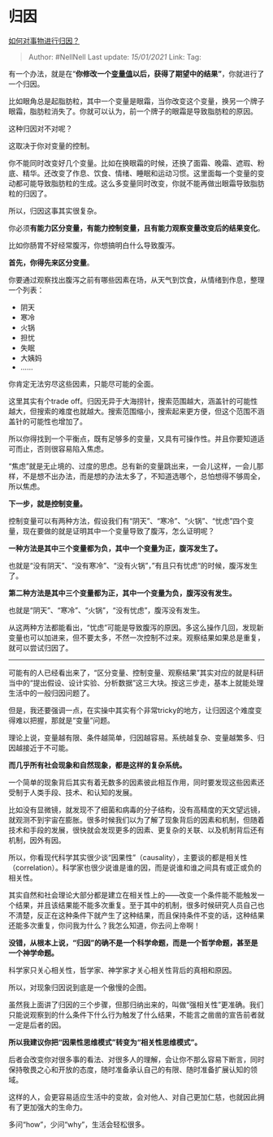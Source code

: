# 归因
[如何对事物进行归因？](https://www.zhihu.com/question/65226580/answer/2307605443)

> Author: #NellNell
> Last update: *15/01/2021*
> Link:
> Tag:

有一个办法，就是在“**你修改一个[变量值](https://www.zhihu.com/search?q=%E5%8F%98%E9%87%8F%E5%80%BC&search_source=Entity&hybrid_search_source=Entity&hybrid_search_extra=%7B%22sourceType%22%3A%22answer%22%2C%22sourceId%22%3A2307605443%7D)以后，获得了期望中的结果”**，你就进行了一个归因。

比如眼角总是起脂肪粒，其中一个变量是眼霜，当你改变这个变量，换另一个牌子眼霜，脂肪粒消失了。你就可以认为，前一个牌子的眼霜是导致脂肪粒的原因。

这种归因对不对呢？

这取决于你对变量的控制。

你不能同时改变好几个变量。比如在换眼霜的时候，还换了面霜、晚霜、遮瑕、粉底、精华。还改变了作息、饮食、情绪、睡眠和运动习惯。这里面每一个变量的变动都可能导致脂肪粒的生成。这么多变量同时改变，你就不能再做出眼霜导致脂肪粒的归因了。

所以，归因这事其实很复杂。

你必须**有能力区分变量，有能力控制变量，且有能力观察变量改变后的结果变化**。

比如你肠胃不好经常腹泻，你想搞明白什么导致腹泻。

**首先，你得先来区分变量**。

你要通过观察找出腹泻之前有哪些因素在场，从天气到饮食，从情绪到作息，整理一个列表：

-   阴天
-   寒冷
-   火锅
-   担忧
-   失眠
-   大姨妈
-   ……

你肯定无法穷尽这些因素，只能尽可能的全面。

这里其实有个trade off。归因无异于大海捞针，搜索范围越大，涵盖针的可能性越大，但搜索的难度也就越大。搜索范围缩小，搜索起来更方便，但这个范围不涵盖针的可能性也增加了。

所以你得找到一个平衡点，既有足够多的变量，又具有可操作性。并且你要知道适可而止，否则很容易陷入焦虑。

“焦虑”就是无止境的、过度的思虑。总有新的变量跳出来，一会儿这样，一会儿那样，不是想不出办法，而是想的办法太多了，不知道选哪个，总怕想得不够周全，所以焦虑。

**下一步，就是控制变量。**

控制变量可以有两种方法，假设我们有“阴天”、“寒冷”、“火锅”、“忧虑”四个变量，现在要做的就是证明其中一个变量导致了腹泻，怎么证明呢？

**一种方法是其中三个变量都为负，其中一个变量为正，腹泻发生了。**

也就是“没有阴天”、“没有寒冷”、“没有火锅”，”有且只有忧虑“的时候，腹泻发生了。

**第二种方法是其中三个变量都为正，其中一个变量为负，腹泻没有发生。**

也就是“阴天”、“寒冷”、“火锅”，“没有忧虑”，腹泻没有发生。

从这两种方法都能看出，“忧虑”可能是导致腹泻的原因。多这么操作几回，发现新变量也可以加进来，但不要太多，不然一次控制不过来。观察结果如果总是重复，就可以尝试归因了。

---

可能有的人已经看出来了，“区分变量、控制变量、观察结果”其实对应的就是科研当中的“提出假设、设计实验、分析数据”这三大块。按这三步走，基本上就能处理生活中的一般归因问题了。

但是，我还要强调一点，在实操中其实有个非常tricky的地方，让归因这个难度变得难以把握，那就是“变量”问题。

理论上说，变量越有限、条件越简单，归因越容易。系统越复杂、变量越繁多、归因越接近于不可能。

**而几乎所有社会现象和自然现象，都是这样的复杂系统。**

一个简单的现象背后其实有着无数多的因素彼此相互作用，同时要发现这些因素还受制于人类手段、技术、和认知的发展。

比如没有显微镜，就发现不了细菌和病毒的分子结构，没有高精度的天文望远镜，就观测不到宇宙在膨胀。很多时候我们以为了解了现象背后的因素和机制，但随着技术和手段的发展，很快就会发现更多的因素、更复杂的关联、以及机制背后还有机制，因外有因。

所以，你看现代科学其实很少谈“因果性”（causality），主要谈的都是相关性（correlation）。科学家也很少说谁是谁的因，而是说谁和谁之间具有或正或负的相关性。

其实自然和社会理论大部分都是建立在相关性上的——改变一个条件能不能触发一个结果，并且该结果能不能多次重复。至于其中的机制，很多时候研究人员自己也不清楚，反正在这种条件下就产生了这种结果，而且保持条件不变的话，这种结果还能多次重复，你问我为什么？我怎么知道，你去问上帝啊！

**没错，从根本上说，“归因”的确不是一个科学命题，而是一个哲学命题，甚至是一个神学命题。**

科学家只关心相关性，哲学家、神学家才关心相关性背后的真相和原因。

所以，对现象归因说到底是一个傲慢的企图。

虽然我上面讲了归因的三个步骤，但那归纳出来的，叫做“强相关性”更准确。我们只能说观察到的什么条件下什么行为触发了什么结果，不能言之凿凿的宣告前者就一定是后者的因。

**所以我建议你把“因果性思维模式”转变为“相关性思维模式”。**

后者会改变你对很多事的看法、对很多人的理解，会让你不那么容易下断言，同时保持敬畏之心和开放的态度，随时准备承认自己的有限、随时准备扩展认知的领域。

这样的人，会更容易适应生活中的变故，会对他人、对自己更加仁慈，也就因此拥有了更加强大的生命力。

多问“how”，少问“why”，生活会轻松很多。
